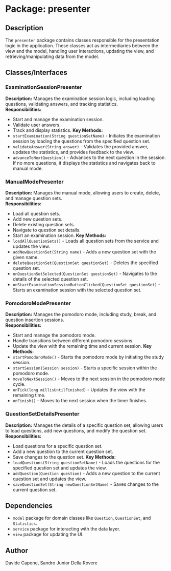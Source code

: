 # Package: presenter

## Description
The `presenter` package contains classes responsible for the presentation logic in the application. These classes act as intermediaries between the view and the model, handling user interactions, updating the view, and retrieving/manipulating data from the model.

## Classes/Interfaces

### ExaminationSessionPresenter
**Description:** Manages the examination session logic, including loading questions, validating answers, and tracking statistics.  
**Responsibilities:**
- Start and manage the examination session.
- Validate user answers.
- Track and display statistics.
  **Key Methods:**
- `startExamination(String questionSetName)` - Initiates the examination session by loading the questions from the specified question set.
- `validateAnswer(String answer)` - Validates the provided answer, updates the statistics, and provides feedback to the view.
- `advanceToNextQuestion()` - Advances to the next question in the session. If no more questions, it displays the statistics and navigates back to manual mode.

### ManualModePresenter
**Description:** Manages the manual mode, allowing users to create, delete, and manage question sets.  
**Responsibilities:**
- Load all question sets.
- Add new question sets.
- Delete existing question sets.
- Navigate to question set details.
- Start an examination session.
  **Key Methods:**
- `loadAllQuestionSets()` - Loads all question sets from the service and updates the view.
- `addNewQuestionSet(String name)` - Adds a new question set with the given name.
- `deleteQuestionSet(QuestionSet questionSet)` - Deletes the specified question set.
- `onQuestionSetSelected(QuestionSet questionSet)` - Navigates to the details of the selected question set.
- `onStartExaminationSessionButtonClicked(QuestionSet questionSet)` - Starts an examination session with the selected question set.

### PomodoroModePresenter
**Description:** Manages the pomodoro mode, including study, break, and question insertion sessions.  
**Responsibilities:**
- Start and manage the pomodoro mode.
- Handle transitions between different pomodoro sessions.
- Update the view with the remaining time and current session.
  **Key Methods:**
- `startPomodoroMode()` - Starts the pomodoro mode by initiating the study session.
- `startSession(Session session)` - Starts a specific session within the pomodoro mode.
- `moveToNextSession()` - Moves to the next session in the pomodoro mode cycle.
- `onTick(long millisUntilFinished)` - Updates the view with the remaining time.
- `onFinish()` - Moves to the next session when the timer finishes.

### QuestionSetDetailsPresenter
**Description:** Manages the details of a specific question set, allowing users to load questions, add new questions, and modify the question set.  
**Responsibilities:**
- Load questions for a specific question set.
- Add a new question to the current question set.
- Save changes to the question set.
  **Key Methods:**
- `loadQuestions(String questionSetName)` - Loads the questions for the specified question set and updates the view.
- `addQuestion(Question question)` - Adds a new question to the current question set and updates the view.
- `saveQuestionSet(String newQuestionSetName)` - Saves changes to the current question set.

## Dependencies
- `model` package for domain classes like `Question`, `QuestionSet`, and `Statistics`.
- `service` package for interacting with the data layer.
- `view` package for updating the UI.

## Author
Davide Capone, Sandro Junior Della Rovere